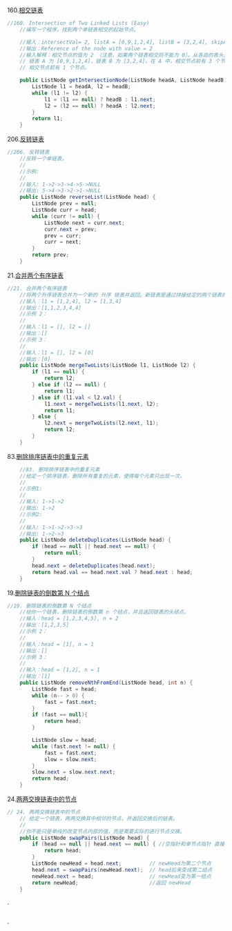 160.[相交链表](https://leetcode-cn.com/problems/intersection-of-two-linked-lists/description/)
```java
//160. Intersection of Two Linked Lists (Easy)
    //编写一个程序，找到两个单链表相交的起始节点。

    //输入：intersectVal= 2, listA = [0,9,1,2,4], listB = [3,2,4], skipA = 3, skipB = 1
    //输出：Reference of the node with value = 2
    //输入解释：相交节点的值为 2 （注意，如果两个链表相交则不能为 0）。从各自的表头开始算起，
    // 链表 A 为 [0,9,1,2,4]，链表 B 为 [3,2,4]。在 A 中，相交节点前有 3 个节点；在 B 中，
    // 相交节点前有 1 个节点。

    public ListNode getIntersectionNode(ListNode headA, ListNode headB) {
        ListNode l1 = headA, l2 = headB;
        while (l1 != l2) {
            l1 = (l1 == null) ? headB : l1.next;
            l2 = (l2 == null) ? headA : l2.next;
        }
        return l1;
    }
```

206.[反转链表](https://leetcode-cn.com/problems/reverse-linked-list/description/)
```java
//206. 反转链表
    //反转一个单链表。
    //
    //示例:
    //
    //输入: 1->2->3->4->5->NULL
    //输出: 5->4->3->2->1->NULL
    public ListNode reverseList(ListNode head) {
        ListNode prev = null;
        ListNode curr = head;
        while (curr != null) {
            ListNode next = curr.next;
            curr.next = prev;
            prev = curr;
            curr = next;
        }
        return prev;
    }
```

21.[合并两个有序链表](https://leetcode-cn.com/problems/merge-two-sorted-lists/description/)
```java
//21. 合并两个有序链表
    //将两个升序链表合并为一个新的 升序 链表并返回。新链表是通过拼接给定的两个链表的所有节点组成的。
    //输入：l1 = [1,2,4], l2 = [1,3,4]
    //输出：[1,1,2,3,4,4]
    //示例 2：
    //
    //输入：l1 = [], l2 = []
    //输出：[]
    //示例 3：
    //
    //输入：l1 = [], l2 = [0]
    //输出：[0]
    public ListNode mergeTwoLists(ListNode l1, ListNode l2) {
        if (l1 == null) {
            return l2;
        } else if (l2 == null) {
            return l1;
        } else if (l1.val < l2.val) {
            l1.next = mergeTwoLists(l1.next, l2);
            return l1;
        } else {
            l2.next = mergeTwoLists(l2.next, l1);
            return l2;
        }
    }
```

83.[删除排序链表中的重复元素](https://leetcode-cn.com/problems/remove-duplicates-from-sorted-list/description/)
```java
    //83. 删除排序链表中的重复元素
    //给定一个排序链表，删除所有重复的元素，使得每个元素只出现一次。
    //
    //示例1:
    //
    //输入: 1->1->2
    //输出: 1->2
    //示例2:
    //
    //输入: 1->1->2->3->3
    //输出: 1->2->3
    public ListNode deleteDuplicates(ListNode head) {
        if (head == null || head.next == null) {
            return null;
        }
        head.next = deleteDuplicates(head.next);
        return head.val == head.next.val ? head.next : head;
    }
```

19.[删除链表的倒数第 N 个结点](https://leetcode-cn.com/problems/remove-nth-node-from-end-of-list/description/)
```java
//19. 删除链表的倒数第 N 个结点
    //给你一个链表，删除链表的倒数第 n 个结点，并且返回链表的头结点。
    //输入：head = [1,2,3,4,5], n = 2
    //输出：[1,2,3,5]
    //示例 2：
    //
    //输入：head = [1], n = 1
    //输出：[]
    //示例 3：
    //
    //输入：head = [1,2], n = 1
    //输出：[1]
    public ListNode removeNthFromEnd(ListNode head, int n) {
        ListNode fast = head;
        while (n-- > 0) {
            fast = fast.next;
        }
        if (fast == null){
            return head;
        }

        ListNode slow = head;
        while (fast.next != null) {
            fast = fast.next;
            slow = slow.next;
        }
        slow.next = slow.next.next;
        return head;
    }
```

24.[两两交换链表中的节点](https://leetcode-cn.com/problems/swap-nodes-in-pairs/description/)
```java
// 24. 两两交换链表中的节点
    // 给定一个链表，两两交换其中相邻的节点，并返回交换后的链表。
    //
    //你不能只是单纯的改变节点内部的值，而是需要实际的进行节点交换。
    public ListNode swapPairs(ListNode head) {
        if (head == null || head.next == null) { //空指针和单节点指针 直接返回
            return head;
        }
        ListNode newHead = head.next;         // newHead为第二个节点
        head.next = swapPairs(newHead.next);  // head后来变成第二结点
        newHead.next = head;                  // newHead变为第一结点
        return newHead;                       //返回 newHead
    }
```

.[]()
```java

```

.[]()
```java

```
